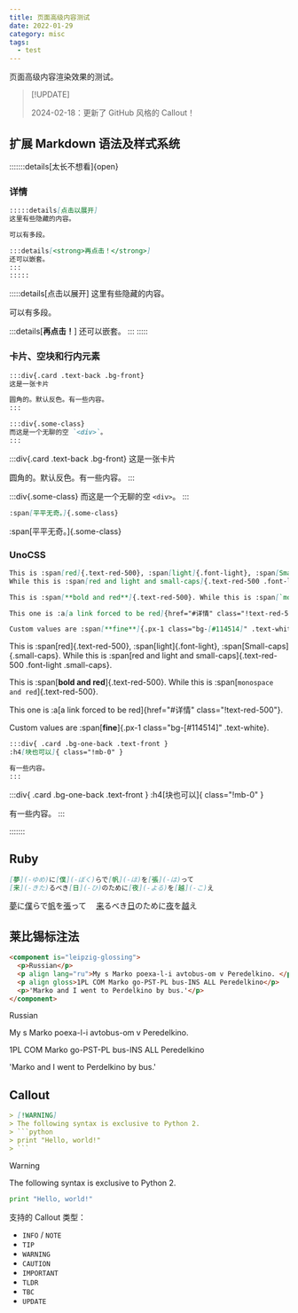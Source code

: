 ```yaml
---
title: 页面高级内容测试
date: 2022-01-29
category: misc
tags:
  - test
---
```


页面高级内容渲染效果的测试。

<!-- more -->

> [!UPDATE]
>
> 2024-02-18：更新了 GitHub 风格的 Callout！

## 扩展 Markdown 语法及样式系统

:::::::details[太长不想看]{open}

### 详情

```markdown
:::::details[点击以展开] 
这里有些隐藏的内容。

可以有多段。

:::details[<strong>再点击！</strong>]
还可以嵌套。
:::
:::::
```

:::::details[点击以展开] 
这里有些隐藏的内容。

可以有多段。

:::details[<strong>再点击！</strong>]
还可以嵌套。
:::
:::::

### 卡片、空块和行内元素

```markdown
:::div{.card .text-back .bg-front}
这是一张卡片

圆角的。默认反色。有一些内容。
:::

:::div{.some-class}
而这是一个无聊的空 `<div>`。
:::
```

:::div{.card .text-back .bg-front}
这是一张卡片

圆角的。默认反色。有一些内容。
:::

:::div{.some-class}
而这是一个无聊的空 `<div>`。
:::

```markdown
:span[平平无奇。]{.some-class}
```

:span[平平无奇。]{.some-class}


### UnoCSS

```markdown
This is :span[red]{.text-red-500}, :span[light]{.font-light}, :span[Small-caps]{.small-caps}.
While this is :span[red and light and small-caps]{.text-red-500 .font-light .small-caps}.

This is :span[**bold and red**]{.text-red-500}. While this is :span[`monospace and red`]{.text-red-500}. 

This one is :a[a link forced to be red]{href="#详情" class="!text-red-500"}.

Custom values are :span[**fine**]{.px-1 class="bg-[#114514]" .text-white}.
```

This is :span[red]{.text-red-500}, :span[light]{.font-light}, :span[Small-caps]{.small-caps}.
While this is :span[red and light and small-caps]{.text-red-500 .font-light .small-caps}.

This is :span[**bold and red**]{.text-red-500}. While this is :span[`monospace and red`]{.text-red-500}. 

This one is :a[a link forced to be red]{href="#详情" class="!text-red-500"}.

Custom values are :span[**fine**]{.px-1 class="bg-[#114514]" .text-white}.

```markdown
:::div{ .card .bg-one-back .text-front }
:h4[块也可以]{ class="!mb-0" }

有一些内容。
:::
```

:::div{ .card .bg-one-back .text-front }
:h4[块也可以]{ class="!mb-0" }

有一些内容。
:::

:::::::

## Ruby

```markdown
[夢](-ゆめ)に[僕](-ぼく)らで[帆](-ほ)を[張](-は)って　
[来](-きた)るべき[日](-ひ)のために[夜](-よる)を[越](-こ)え
```

[夢](-ゆめ)に[僕](-ぼく)らで[帆](-ほ)を[張](-は)って　
[来](-きた)るべき[日](-ひ)のために[夜](-よる)を[越](-こ)え


## 莱比锡标注法

```html
<component is="leipzig-glossing">
  <p>Russian</p>
  <p align lang="ru">My s Marko poexa-l-i avtobus-om v Peredelkino. </p>
  <p align gloss>1PL COM Marko go-PST-PL bus-INS ALL Peredelkino</p>
  <p>'Marko and I went to Perdelkino by bus.'</p>
</component>
```

<component is="leipzig-glossing">
  <p>Russian</p>
  <p align lang="ru">My s Marko poexa-l-i avtobus-om v Peredelkino. </p>
  <p align gloss>1PL COM Marko go-PST-PL bus-INS ALL Peredelkino</p>
  <p>'Marko and I went to Perdelkino by bus.'</p>
</component>

## Callout

```markdown
> [!WARNING]
> The following syntax is exclusive to Python 2.
> ```python
> print "Hello, world!"
> ```
```

> [!WARNING]
> The following syntax is exclusive to Python 2.
> ```python
> print "Hello, world!"
> ```

支持的 Callout 类型：

- `INFO` / `NOTE`
- `TIP`
- `WARNING`
- `CAUTION`
- `IMPORTANT`
- `TLDR`
- `TBC`
- `UPDATE`